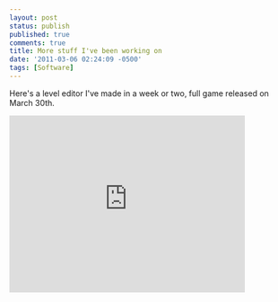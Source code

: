 ```yaml
---
layout: post
status: publish
published: true
comments: true
title: More stuff I've been working on
date: '2011-03-06 02:24:09 -0500'
tags: [Software]
---
```


Here's a level editor I've made in a week or two, full game released on March
30th.

<iframe width="420" height="315" src="http://www.youtube.com/embed/Y6btr2G9OiI" frameborder="0" allowfullscreen="allowfullscreen"> </iframe>
